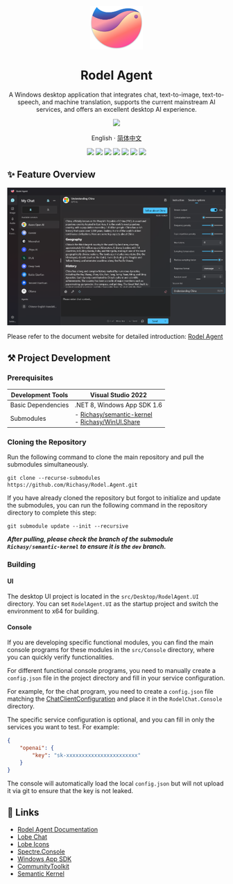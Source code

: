 <a name="readme-top"></a>

<div align="center">

<img height="100" src="./assets/logo.png">

<h1 align="center">Rodel Agent</h1>

A Windows desktop application that integrates chat, text-to-image, text-to-speech, and machine translation, supports the current mainstream AI services, and offers an excellent desktop AI experience.

<a title="Get from Microsoft" href="https://www.microsoft.com/store/apps/9NB0NB3MLQTM?launch=true&amp;mode=full" target="_blank"><picture><source srcset="https://get.microsoft.com/images/en-US%20light.svg" media="(prefers-color-scheme: dark)"><source srcset="https://get.microsoft.com/images/en-US%20dark.svg" media="(prefers-color-scheme: light), (prefers-color-scheme: no-preference)"><img src="https://get.microsoft.com/images/en-US%20dark.svg" width="144"></picture></a>

English · [简体中文](./README.zh-CN.md)

<!-- SHIELD GROUP -->

[![][github-release-shield]][github-release-link]
[![][github-releasedate-shield]][github-releasedate-link]
[![][github-contributors-shield]][github-contributors-link]
[![][github-forks-shield]][github-forks-link]
[![][github-stars-shield]][github-stars-link]
[![][github-issues-shield]][github-issues-link]
[![][github-license-shield]][github-license-link]

</div>

## ✨ Feature Overview

![chat interface](./assets/en/chat-overview.png)

Please refer to the document website for detailed introduction: [Rodel Agent](https://agent.richasy.net)

## ⚒️ Project Development

### Prerequisites

|Development Tools|Visual Studio 2022|
|-|-|
|Basic Dependencies|.NET 8, Windows App SDK 1.6|
|Submodules|- [Richasy/semantic-kernel](https://github.com/Richasy/semantic-kernel/tree/dev) <br/> - [Richasy/WinUI.Share](https://github.com/Richasy/WinUI.Share)|

### Cloning the Repository

Run the following command to clone the main repository and pull the submodules simultaneously.

```shell
git clone --recurse-submodules https://github.com/Richasy/Rodel.Agent.git
```

If you have already cloned the repository but forgot to initialize and update the submodules, you can run the following command in the repository directory to complete this step:

```shell
git submodule update --init --recursive
```

***After pulling, please check the branch of the submodule `Richasy/semantic-kernel` to ensure it is the `dev` branch.***

### Building

#### UI

The desktop UI project is located in the `src/Desktop/RodelAgent.UI` directory. You can set `RodelAgent.UI` as the startup project and switch the environment to x64 for building.

#### Console

If you are developing specific functional modules, you can find the main console programs for these modules in the `src/Console` directory, where you can quickly verify functionalities.

For different functional console programs, you need to manually create a `config.json` file in the project directory and fill in your service configuration.

For example, for the chat program, you need to create a `config.json` file matching the [ChatClientConfiguration](./src/Core/RodelChat.Models/Client/ChatClientConfiguration.cs) and place it in the `RodelChat.Console` directory.

The specific service configuration is optional, and you can fill in only the services you want to test. For example:

```json
{
    "openai": {
        "key": "sk-xxxxxxxxxxxxxxxxxxxxxxx"
    }
}
```

The console will automatically load the local `config.json` but will not upload it via git to ensure that the key is not leaked.

## 🔗 Links

- [Rodel Agent Documentation](https://agent.richasy.net)
- [Lobe Chat](https://github.com/lobehub/lobe-chat)
- [Lobe Icons](https://github.com/lobehub/lobe-icons)
- [Spectre.Console](https://spectreconsole.net)
- [Windows App SDK](https://github.com/microsoft/WindowsAppSDK)
- [CommunityToolkit](https://github.com/CommunityToolkit)
- [Semantic Kernel](https://github.com/microsoft/semantic-kernel)

<!-- LINK GROUP -->
[github-contributors-link]: https://github.com/Richasy/Rodel.Agent/graphs/contributors
[github-contributors-shield]: https://img.shields.io/github/contributors/Richasy/Rodel.Agent?color=c4f042&labelColor=black&style=flat-square
[github-forks-link]: https://github.com/Richasy/Rodel.Agent/network/members
[github-forks-shield]: https://img.shields.io/github/forks/Richasy/Rodel.Agent?color=8ae8ff&labelColor=black&style=flat-square
[github-issues-link]: https://github.com/Richasy/Rodel.Agent/issues
[github-issues-shield]: https://img.shields.io/github/issues/Richasy/Rodel.Agent?color=ff80eb&labelColor=black&style=flat-square
[github-license-link]: https://github.com/Richasy/Rodel.Agent/blob/main/LICENSE
[github-license-shield]: https://img.shields.io/github/license/Richasy/Rodel.Agent?color=white&labelColor=black&style=flat-square
[github-release-link]: https://github.com/Richasy/Rodel.Agent/releases
[github-release-shield]: https://img.shields.io/github/v/release/Richasy/Rodel.Agent?color=369eff&labelColor=black&logo=github&style=flat-square
[github-releasedate-link]: https://github.com/Richasy/Rodel.Agent/releases
[github-releasedate-shield]: https://img.shields.io/github/release-date/Richasy/Rodel.Agent?labelColor=black&style=flat-square
[github-stars-link]: https://github.com/Richasy/Rodel.Agent/network/stargazers
[github-stars-shield]: https://img.shields.io/github/stars/Richasy/Rodel.Agent?color=ffcb47&labelColor=black&style=flat-square